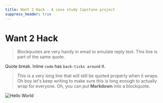 ```yaml
---
title: Want 2 Hack - A case study Capstone project
suppress_header: true
---
```

# Want 2 Hack

> Blockquotes are very handy in email to emulate reply text.
> This line is part of the same quote.

Quote break. Inline `code` has `back-ticks around` it.

> This is a very long line that will still be quoted properly when it wraps. Oh boy let's keep writing to make sure this is long enough to actually wrap for everyone. Oh, you can *put* **Markdown** into a blockquote.

![Hello World](/images/flower-wallpaper-24.jpg "What is this part?")